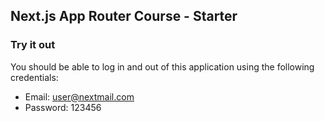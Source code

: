## Next.js App Router Course - Starter

### Try it out

You should be able to log in and out of this application using the following credentials:

- Email: user@nextmail.com
- Password: 123456
